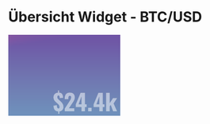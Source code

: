 # Übersicht Widget - BTC/USD

![Screenshot](https://github.com/tribeiros/ubersicht-btc-usd/blob/master/screenshot.png)
